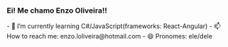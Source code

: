 ### Ei! Me chamo Enzo Oliveira!!
<picture>
  <source
    srcset="https://github-readme-stats.vercel.app/api?username=KradGm&show_icons=true&theme=dark"
    media="(prefers-color-scheme: dark)"
  />
- 🌱 I’m currently learning C#/JavaScript(frameworks: React-Angular)
- 📫 How to reach me: enzo.loliveira@hotmail.com
- 😄 Pronomes: ele/dele
